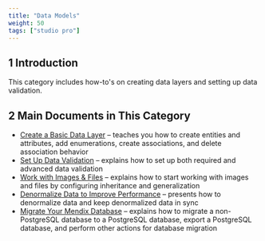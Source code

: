 ```yaml
---
title: "Data Models"
weight: 50
tags: ["studio pro"]
---
```


## 1 Introduction

This category includes how-to's on creating data layers and setting up data validation.

## 2 Main Documents in This Category

* [Create a Basic Data Layer](create-a-basic-data-layer) – teaches you how to create entities and attributes, add enumerations, create associations, and delete association behavior
* [Set Up Data Validation](setting-up-data-validation) – explains how to set up both required and advanced data validation
* [Work with Images & Files](working-with-images-and-files) – explains how to start working with images and files by configuring inheritance and generalization
* [Denormalize Data to Improve Performance](denormalize-data-to-improve-performance) – presents how to denormalize data and keep denormalized data in sync
* [Migrate Your Mendix Database](migrating-your-mendix-database) – explains how to migrate a non-PostgreSQL database to a PostgreSQL database, export a PostgreSQL database, and perform other actions for database migration
